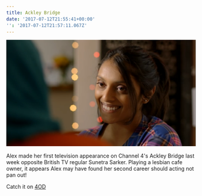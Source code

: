 ```yaml
---
title: Ackley Bridge
date: '2017-07-12T21:55:41+00:00'
'': '2017-07-12T21:57:11.067Z'
---
```

![](/images/2017-07-11%20(8).png)


Alex made her first television appearance on Channel 4's Ackley Bridge last week opposite British TV regular Sunetra Sarker. Playing a lesbian cafe owner, it appears Alex may have found her second career should acting not pan out!

Catch it on [4OD](http://www.channel4.com/programmes/ackley-bridge/on-demand/60347-005)